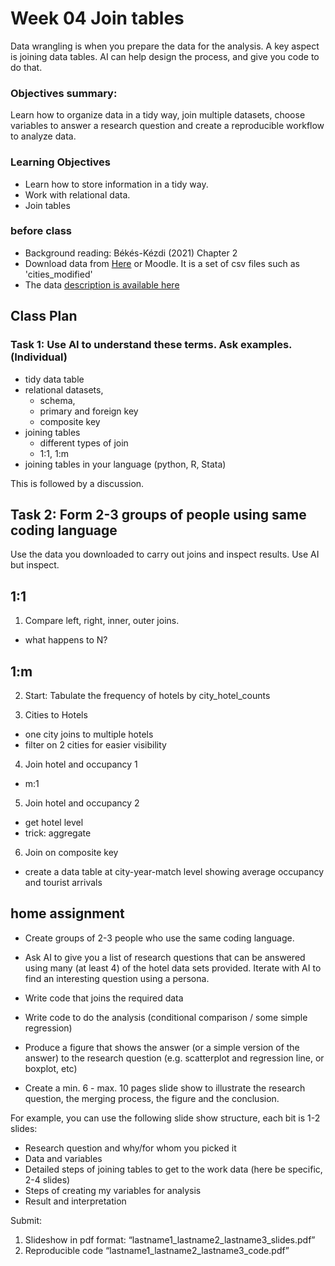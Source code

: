 # Week 04 Join tables

Data wrangling is when you prepare the data for the analysis. A key aspect is joining data tables. AI can help design the process, and give you code to do that. 

### Objectives summary: 
Learn how to organize data in a tidy way, join multiple datasets,  choose variables to answer a research question and create a reproducible workflow to analyze data.

### Learning Objectives

* Learn how to store information in a tidy way.
* Work with relational data.
* Join tables

### before class
* Background reading: Békés-Kézdi (2021) Chapter 2
* Download data from [Here](/week04/data/modified) or Moodle. It is a set of csv files such as 'cities_modified'
* The data [description is available here](/week04/data/hotel-data-readme.md) 

## Class Plan


### Task 1: Use AI to understand these terms. Ask examples. (Individual)
* tidy data table
* relational datasets,
  * schema,
  * primary and foreign key
  * composite key
* joining tables
  * different types of join
  * 1:1, 1:m
* joining tables in your language (python, R, Stata)

This is followed by a discussion.

## Task 2: Form 2-3 groups of people using same coding language

Use the data you downloaded to carry out joins and inspect results. Use AI but inspect. 

## 1:1

1. Compare left, right, inner, outer joins. 
  *  what happens to N?

## 1:m

2. Start: Tabulate the frequency of hotels by city_hotel_counts

3. Cities to Hotels
  * one city joins to multiple hotels
  * filter on 2 cities for easier visibility

4. Join hotel and occupancy 1
  * m:1

5. Join hotel and occupancy  2
  * get hotel level
  * trick: aggregate 

6. Join on composite key

* create a data table at city-year-match level showing average occupancy and tourist arrivals

## home assignment

* Create groups of 2-3 people who use the same coding language. 

* Ask AI to give you a list of research questions that can be answered using many (at least 4) of the hotel data sets provided. Iterate with AI to find an interesting question using a persona. 

* Write code that joins the required data
* Write code to do the analysis (conditional comparison / some simple regression)

* Produce a figure that shows the answer (or a simple version of the answer) to the research question (e.g. scatterplot and regression line, or boxplot, etc)

* Create a min. 6 - max. 10 pages slide show to illustrate the research question, the merging process, the figure and the conclusion.

For example, you can use the following slide show structure, each bit is 1-2 slides:
* Research question and why/for whom you picked it
* Data and variables
* Detailed steps of joining tables to get to the work data (here be specific, 2-4 slides)
* Steps of creating my variables for analysis
* Result and interpretation

Submit: 
1. Slideshow in pdf format: “lastname1_lastname2_lastname3_slides.pdf”
2. Reproducible code “lastname1_lastname2_lastname3_code.pdf”


